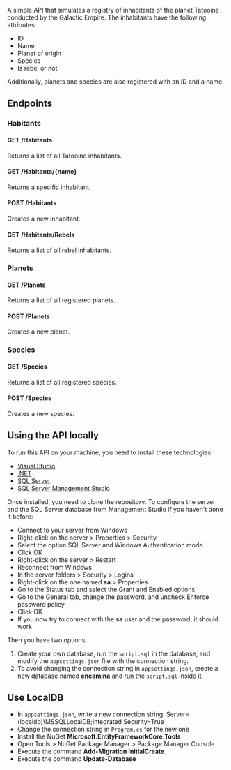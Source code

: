 ﻿A simple API that simulates a registry of inhabitants of the planet Tatooine conducted by the Galactic Empire.
The inhabitants have the following attributes:
- ID
- Name
- Planet of origin
- Species
- Is rebel or not

Additionally, planets and species are also registered with an ID and a name.

## Endpoints
### Habitants
#### GET /Habitants
Returns a list of all Tatooine inhabitants.

#### GET /Habitants/{name}
Returns a specific inhabitant.

#### POST /Habitants
Creates a new inhabitant.

#### GET /Habitants/Rebels
Returns a list of all rebel inhabitants.

### Planets
#### GET /Planets
Returns a list of all registered planets.

#### POST /Planets
Creates a new planet.

### Species
#### GET /Species
Returns a list of all registered species.

#### POST /Species
Creates a new species.


## Using the API locally
To run this API on your machine, you need to install these technologies:
- [Visual Studio](https://visualstudio.microsoft.com/downloads/)
- [.NET](https://dotnet.microsoft.com/download)
- [SQL Server](https://www.microsoft.com/en-us/sql-server/sql-server-downloads)
- [SQL Server Management Studio](https://docs.microsoft.com/en-us/sql/ssms/download-sql-server-management-studio-ssms)

Once installed, you need to clone the repository.
To configure the server and the SQL Server database from Management Studio if you haven't done it before:
- Connect to your server from Windows
- Right-click on the server > Properties > Security
- Select the option SQL Server and Windows Authentication mode
- Click OK
- Right-click on the server > Restart
- Reconnect from Windows
- In the server folders > Security > Logins
- Right-click on the one named **sa** > Properties
- Go to the Status tab and select the Grant and Enabled options
- Go to the General tab, change the password, and uncheck Enforce password policy
- Click OK
- If you now try to connect with the **sa** user and the password, it should work

Then you have two options:
1. Create your own database, run the `script.sql` in the database, and modify the `appsettings.json` file with the connection string.
2. To avoid changing the connection string in `appsettings.json`, create a new database named **encamina** and run the `script.sql` inside it.

## Use LocalDB
- In `appsettings.json`, write a new connection string: Server=(localdb)\\MSSQLLocalDB;Integrated Security=True
- Change the connection string in `Program.cs` for the new one
- Install the NuGet **Microsoft.EntityFrameworkCore.Tools**
- Open Tools > NuGet Package Manager > Package Manager Console
- Execute the command **Add-Migration InitialCreate**
- Execute the command **Update-Database**